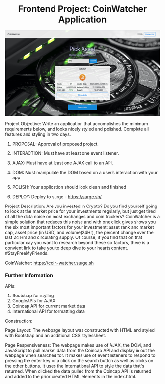 <h1 align="center">Frontend Project: CoinWatcher Application</h1>

![Image](Coin-Watcher.png)

Project Objective: Write an application that accomplishes the minimum requirements below, and looks nicely styled and polished. Complete all features and styling in two days. 

1. PROPOSAL: Approval of proposed project.

2. INTERACTION: Must have at least one event listener.

3. AJAX: Must have at least one AJAX call to an API.

4. DOM: Must manipulate the DOM based on a user’s interaction with your app

5. POLISH: Your application should look clean and finished

6. DEPLOY: Deploy to surge - https://surge.sh/ 

Project Description: Are you invested in Crypto? Do you find yourself going to look at the market price for your investments regularly, but just get tired of all the data noise on most exchanges and coin trackers? CoinWatcher is a simple solution that reduces this noise and with one click gives shows you the six most important factors for your investment: asset rank and market cap, asset price (in USD) and volume(24Hr), the percent change over the last 24 Hrs and circulating supply. Of course, if you find that on that particular day you want to research beyond these six factors, there is a convient link to take you to deep dive to your hearts content. #StayFreeMyFriends.

CoinWatcher: https://coin-watcher.surge.sh

### Further Information

APIs: 
1. Bootstrap for styling
2. GoogleAPIs for AJAX
3. Coincap API for current market data
4. International API for formatting data

Construction:

Page Layout: The webpage layout was constructed with HTML and styled with Bootstrap and an additional CSS stylessheet. 

Page Responsiveness: The webpage makes use of AJAX, the DOM, and JavaScript to pull market data from the Coincap API and display in out the webpage when searched for. It makes use of event listeners to respond to pressing the enter key or a click on the search button as well as clicks on the other buttons. It uses the International API to style the data that's returned. When clicked the data pulled from the Coincap API is returned and added to the prior created HTML elements in the index.html.